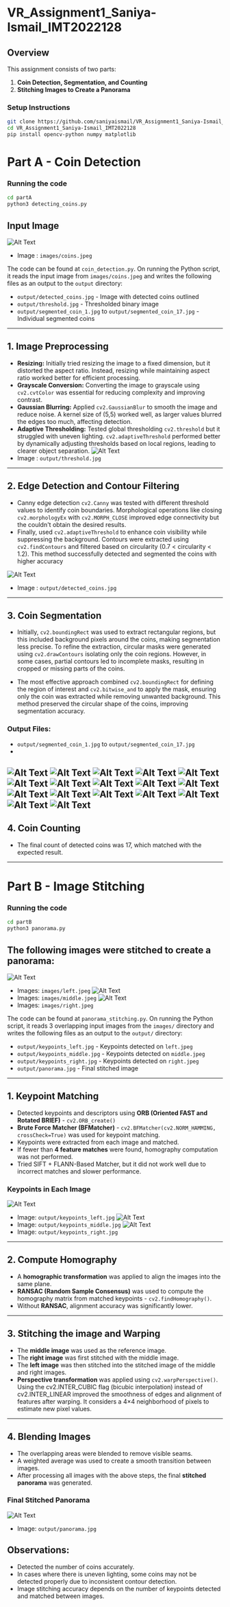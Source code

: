 # VR_Assignment1_Saniya-Ismail_IMT2022128

## Overview  
This assignment consists of two parts:  
1. **Coin Detection, Segmentation, and Counting**  
2. **Stitching Images to Create a Panorama**  

### Setup Instructions  
```bash
git clone https://github.com/saniyaismail/VR_Assignment1_Saniya-Ismail_IMT2022128.git
cd VR_Assignment1_Saniya-Ismail_IMT2022128
pip install opencv-python numpy matplotlib
```

# Part A - Coin Detection

### Running the code 
```bash
cd partA
python3 detecting_coins.py
```


## Input Image
![Alt Text](partA/images/coins.jpeg)
- Image : `images/coins.jpeg`

The code can be found at `coin_detection.py`. On running the Python script, it reads the input image from `images/coins.jpeg` and writes the following files as an output to the `output` directory:

- `output/detected_coins.jpg` - Image with detected coins outlined
- `output/threshold.jpg` - Thresholded binary image
- `output/segmented_coin_1.jpg` to `output/segmented_coin_17.jpg` - Individual segmented coins

---

## 1. Image Preprocessing

- **Resizing:** Initially tried resizing the image to a fixed dimension, but it distorted the aspect ratio. Instead, resizing while maintaining aspect ratio worked better for efficient processing.
- **Grayscale Conversion:** Converting the image to grayscale using `cv2.cvtColor` was essential for reducing complexity and improving contrast.
- **Gaussian Blurring:** Applied `cv2.GaussianBlur` to smooth the image and reduce noise. A kernel size of (5,5) worked well, as larger values blurred the edges too much, affecting detection.
- **Adaptive Thresholding:** Tested global thresholding `cv2.threshold` but it struggled with uneven lighting. `cv2.adaptiveThreshold` performed better by dynamically adjusting thresholds based on local regions, leading to clearer object separation.
![Alt Text](partA/output/threshold.jpg)
- Image : `output/threshold.jpg`
---

## 2. Edge Detection and Contour Filtering

- Canny edge detection `cv2.Canny` was tested with different threshold values to identify coin boundaries. Morphological operations like closing `cv2.morphologyEx` with `cv2.MORPH_CLOSE` improved edge connectivity but the couldn't obtain the desired results.
- Finally, used `cv2.adaptiveThreshold` to enhance coin visibility while suppressing the background. Contours were extracted using `cv2.findContours` and filtered based on circularity (0.7 < circularity < 1.2). This method successfully detected and segmented the coins with higher accuracy
  
![Alt Text](partA/output/detected_coins.jpg)
- Image : `output/detected_coins.jpg`

---

## 3. Coin Segmentation
- Initially, `cv2.boundingRect` was used to extract rectangular regions, but this included background pixels around the coins, making segmentation less precise. To refine the extraction, circular masks were generated using `cv2.drawContours` isolating only the coin regions. However, in some cases, partial contours led to incomplete masks, resulting in cropped or missing parts of the coins.

- The most effective approach combined `cv2.boundingRect` for defining the region of interest and `cv2.bitwise_and` to apply the mask, ensuring only the coin was extracted while removing unwanted background. This method preserved the circular shape of the coins, improving segmentation accuracy.

### Output Files:
- `output/segmented_coin_1.jpg` to `output/segmented_coin_17.jpg`
-
![Alt Text](partA/output/segmented_coin_1.jpg)
![Alt Text](partA/output/segmented_coin_2.jpg)
![Alt Text](partA/output/segmented_coin_3.jpg)
![Alt Text](partA/output/segmented_coin_4.jpg)
![Alt Text](partA/output/segmented_coin_5.jpg)
![Alt Text](partA/output/segmented_coin_6.jpg)
![Alt Text](partA/output/segmented_coin_7.jpg)
![Alt Text](partA/output/segmented_coin_8.jpg)
![Alt Text](partA/output/segmented_coin_9.jpg)
![Alt Text](partA/output/segmented_coin_10.jpg)
![Alt Text](partA/output/segmented_coin_11.jpg)
![Alt Text](partA/output/segmented_coin_12.jpg)
![Alt Text](partA/output/segmented_coin_13.jpg)
![Alt Text](partA/output/segmented_coin_14.jpg)
![Alt Text](partA/output/segmented_coin_15.jpg)
![Alt Text](partA/output/segmented_coin_16.jpg)
![Alt Text](partA/output/segmented_coin_17.jpg)
---

## 4. Coin Counting

- The final count of detected coins was 17, which matched with the expected result.

---
# Part B - Image Stitching

### Running the code
``` bash
cd partB
python3 panorama.py
```

## **The following images were stitched to create a panorama:**

![Alt Text](partB/images/left.jpeg)
- Images: `images/left.jpeg`
![Alt Text](partB/images/middle.jpeg)
- Images: `images/middle.jpeg`
![Alt Text](partB/images/right.jpeg)
- Images: `images/right.jpeg`

The code can be found at `panorama_stitching.py`. On running the Python script, it reads 3 overlapping input images from the `images/` directory and writes the following files as an output to the `output/` directory:

- `output/keypoints_left.jpg` - Keypoints detected on `left.jpeg`
- `output/keypoints_middle.jpg` - Keypoints detected on `middle.jpeg`
- `output/keypoints_right.jpg` - Keypoints detected on `right.jpeg`
- `output/panorama.jpg` - Final stitched image

---

## **1. Keypoint Matching**
- Detected keypoints and descriptors using **ORB (Oriented FAST and Rotated BRIEF)** - `cv2.ORB_create()`
- **Brute Force Matcher (BFMatcher)** - `cv2.BFMatcher(cv2.NORM_HAMMING, crossCheck=True)` was used for keypoint matching.
- Keypoints were extracted from each image and matched.
- If fewer than **4 feature matches** were found, homography computation was not performed.
- Tried SIFT + FLANN-Based Matcher, but it did not work well due to incorrect matches and slower performance.

### **Keypoints in Each Image**
![Alt Text](partB/output/keypoints_left.jpg)
- Image: `output/keypoints_left.jpg`
![Alt Text](partB/output/keypoints_middle.jpg)
- Image: `output/keypoints_middle.jpg`
![Alt Text](partB/output/keypoints_right.jpg)
- Image: `output/keypoints_right.jpg`

---

## **2. Compute Homography**
- A **homographic transformation** was applied to align the images into the same plane.
- **RANSAC (Random Sample Consensus)** was used to compute the homography matrix from matched keypoints - `cv2.findHomography()`.
- Without **RANSAC**, alignment accuracy was significantly lower.

---

## **3. Stitching the image and Warping**
- The **middle image** was used as the reference image.
- The **right image** was first stitched with the middle image.
- The **left image** was then stitched into the stitched image of the middle and right images.
- **Perspective transformation** was applied using `cv2.warpPerspective()`. Using the cv2.INTER_CUBIC flag (bicubic interpolation) instead of cv2.INTER_LINEAR improved the smoothness of edges and alignment of features after warping. It considers a 4×4 neighborhood of pixels to estimate new pixel values.

---

## **4. Blending Images**
- The overlapping areas were blended to remove visible seams.
- A weighted average was used to create a smooth transition between images.
- After processing all images with the above steps, the final **stitched panorama** was generated.

### **Final Stitched Panorama**
![Alt Text](partB/output/panorama.jpg)
- Image: `output/panorama.jpg`


## Observations:

- Detected the number of coins accurately.
- In cases where there is uneven lighting, some coins may not be detected properly due to inconsistent contour detection.
- Image stitching accuracy depends on the number of keypoints detected and matched between images.
